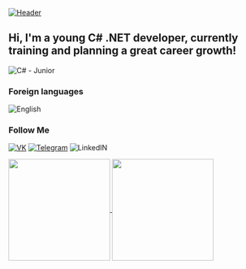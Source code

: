 [![Header](https://github.com/MaximProsin/MaximProsin/blob/main/assets/My.png)](https://github.com/MaximProsin)

## Hi, I'm a young C# .NET developer, currently training and planning a great career growth!

![С# - Junior](https://img.shields.io/badge/C%23%20Junior-000?style=for-the-badge&logo=csharp)

### Foreign languages

![English](https://img.shields.io/badge/English-000?style=for-the-badge&color=red)

### Follow Me

[![VK](https://img.shields.io/badge/VK-000?style=for-the-badge&logo=vk&logoColor=blue)](https://vk.com/maximprosin)
[![Telegram](https://img.shields.io/badge/Telegram-000?style=for-the-badge&logo=telegram)](https://t.me/maxim_prosin)
![LinkedIN](https://img.shields.io/badge/Linkedin-000?style=for-the-badge&logo=linkedin&logoColor=blue)


<a href="https://github.com/MaximProsin">
  <img height=200 margin-right=5px align="center" src="https://github-readme-stats.vercel.app/api?username=maximprosin&show_icons=true&theme=cobalt" />
</a>
<a href="https://github.com/MaximProsin">
  <img height=200 margin-left=5px align="center" src="https://github-readme-stats.vercel.app/api/top-langs/?username=maximprosin&layout=donut&theme=cobalt" />
</a>
